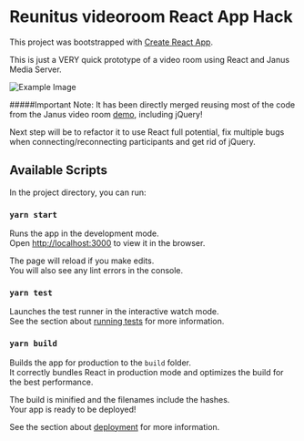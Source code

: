# Reunitus videoroom React App Hack

This project was bootstrapped with [Create React App](https://github.com/facebook/create-react-app).

This is just a VERY quick prototype of a video room using React and Janus Media Server.

![Example Image](https://https://raw.githubusercontent.com/agonza1/reunitus/main/reunitus_example.jpg)

#####Important Note:
It has been directly merged reusing most of the code from the Janus video room [demo](https://github.com/meetecho/janus-gateway/blob/master/html/videoroomtest.js), including jQuery!

Next step will be to refactor it to use React full potential, fix multiple bugs when connecting/reconnecting participants and get rid of jQuery.

## Available Scripts

In the project directory, you can run:

### `yarn start`

Runs the app in the development mode.\
Open [http://localhost:3000](http://localhost:3000) to view it in the browser.

The page will reload if you make edits.\
You will also see any lint errors in the console.

### `yarn test`

Launches the test runner in the interactive watch mode.\
See the section about [running tests](https://facebook.github.io/create-react-app/docs/running-tests) for more information.

### `yarn build`

Builds the app for production to the `build` folder.\
It correctly bundles React in production mode and optimizes the build for the best performance.

The build is minified and the filenames include the hashes.\
Your app is ready to be deployed!

See the section about [deployment](https://facebook.github.io/create-react-app/docs/deployment) for more information.